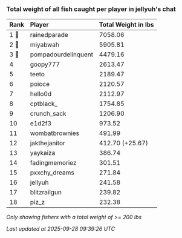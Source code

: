 ### Total weight of all fish caught per player in jellyuh's chat

| Rank  | Player              | Total Weight in lbs |
|:------|:--------------------|:--------------------|
| 1 🥇  | rainedparade        | 7058.06             |
| 2 🥈  | miyabwah            | 5905.81             |
| 3 🥉  | pompadourdelinquent | 4479.16             |
| 4     | goopy777            | 2613.47             |
| 5     | teeto               | 2189.47             |
| 6     | poioce              | 2120.57             |
| 7     | hello0d             | 2112.97             |
| 8     | cptblack_           | 1754.85             |
| 9     | crunch_sack         | 1206.90             |
| 10    | e1d2f3              | 973.52              |
| 11    | wombatbrownies      | 491.99              |
| 12    | jakthejanitor       | 412.70 (+25.67)     |
| 13    | yaykaiza            | 386.74              |
| 14    | fadingmemoriez      | 301.51              |
| 15    | pxxchy_dreams       | 271.84              |
| 16    | jellyuh             | 241.58              |
| 17    | blitzrailgun        | 239.82              |
| 18    | piz_z               | 232.38              |

_Only showing fishers with a total weight of >= 200 lbs_

_Last updated at 2025-09-28 09:39:26 UTC_